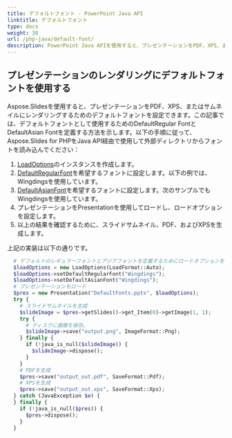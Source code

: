 ```yaml
---
title: デフォルトフォント - PowerPoint Java API
linktitle: デフォルトフォント
type: docs
weight: 30
url: /php-java/default-font/
description: PowerPoint Java APIを使用すると、プレゼンテーションをPDF、XPS、またはサムネイルにレンダリングするためのデフォルトフォントを設定できます。この記事では、デフォルトフォントとして使用するためのDefaultRegular FontとDefaultAsian Fontを定義する方法を示します。
---
```



## **プレゼンテーションのレンダリングにデフォルトフォントを使用する**
Aspose.Slidesを使用すると、プレゼンテーションをPDF、XPS、またはサムネイルにレンダリングするためのデフォルトフォントを設定できます。この記事では、デフォルトフォントとして使用するためのDefaultRegular FontとDefaultAsian Fontを定義する方法を示します。以下の手順に従って、Aspose.Slides for PHPをJava API経由で使用して外部ディレクトリからフォントを読み込んでください：

1. [LoadOptions](https://reference.aspose.com/slides/php-java/aspose.slides/LoadOptions)のインスタンスを作成します。
1. [DefaultRegularFont](https://reference.aspose.com/slides/php-java/aspose.slides/LoadOptions#setDefaultRegularFont-java.lang.String-)を希望するフォントに設定します。以下の例では、Wingdingsを使用しています。
1. [DefaultAsianFont](https://reference.aspose.com/slides/php-java/aspose.slides/LoadOptions#setDefaultAsianFont-java.lang.String-)を希望するフォントに設定します。次のサンプルでもWingdingsを使用しています。
1. プレゼンテーションをPresentationを使用してロードし、ロードオプションを設定します。
1. 以上の結果を確認するために、スライドサムネイル、PDF、およびXPSを生成します。

上記の実装は以下の通りです。

```php
  # デフォルトのレギュラーフォントとアジアフォントを定義するためにロードオプションを使用
  $loadOptions = new LoadOptions(LoadFormat::Auto);
  $loadOptions->setDefaultRegularFont("Wingdings");
  $loadOptions->setDefaultAsianFont("Wingdings");
  # プレゼンテーションをロード
  $pres = new Presentation("DefaultFonts.pptx", $loadOptions);
  try {
    # スライドサムネイルを生成
    $slideImage = $pres->getSlides()->get_Item(0)->getImage(1, 1);
    try {
      # ディスクに画像を保存。
      $slideImage->save("output.png", ImageFormat::Png);
    } finally {
      if (!java_is_null($slideImage)) {
        $slideImage->dispose();
      }
    }
    # PDFを生成
    $pres->save("output_out.pdf", SaveFormat::Pdf);
    # XPSを生成
    $pres->save("output_out.xps", SaveFormat::Xps);
  } catch (JavaException $e) {
  } finally {
    if (!java_is_null($pres)) {
      $pres->dispose();
    }
  }
```